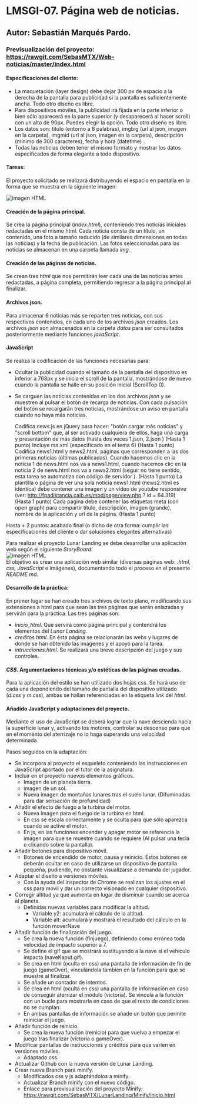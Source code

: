# LMSGI-07. Página web de noticias.
## Autor: Sebastián Marqués Pardo.
### Previsualización del proyecto: https://rawgit.com/SebasMTX/Web-noticias/master/index.html
#### Especificaciones del cliente:

- La maquetación (layer design) debe dejar 300 px de espacio a la derecha de la pantalla para publicidad si la pantalla es suficientemente ancha. Todo otro diseño es libre.
- Para dispositivos móviles, la publicidad irá fijada en la parte inferior o bien sólo aparecerá en la parte superior (y desaparecerá al hacer scroll) con un alto de 90px. Puedes elegir la opción. Todo otro diseño es libre.
- Los datos son: título (entorno a 8 palabras), imgbig (url al json, imagen en la carpeta), imgmid (url al json, imagen en la carpeta), descripción (mínimo de 300 caracteres), fecha y hora (datetime) .
- Todas las noticias deben tener el mismo formato y mostrar los datos especificados de forma elegante a todo dispositivo.

#### Tareas:

El proyecto solicitado se realizará distribuyendo el espacio en pantalla en la forma que se muestra en la siguiente imagen:

![imagen HTML](storyboard.jpg)

#### Creación de la página principal.

Se crea la página principal (_index.html_), conteniendo tres noticias iniciales redactadas en el mismo html. Cada noticia consta de un título, un contenido, una foto a tamaño reducido (de similares dimensiones en todas las noticias) y la fecha de publicación.
Las fotos seleccionadas para las noticias se almacenan en una carpeta llamada _img_.

#### Creación de las páginas de noticias.

Se crean tres _html_ que nos permitirán leer cada una de las noticias antes redactadas, a página completa, permitiendo regresar a la página principal al finalizar.

#### Archivos json.

Para almacenar 6 noticias más se reparten tres noticias, con sus respectivos contenidos, en cada uno de los archivos _json_ creados. Los archivos _json_ son almacenados en la carpeta _datos_ para ser consultados posteriormente mediante funciones _javaScript_.

#### JavaScript

Se realiza la codificación de las funciones necesarias para: 

- Ocultar la publicidad cuando el tamaño de la pantalla del dispositivo es inferior a 768px y se inicia el scroll de la pantalla, mostrándose de nuevo cuando la pantalla se halle en su posición inicial (ScrollTop 0).
- Se carguen las noticias contenidas en los dos archivos _json_ y se muestren al pulsar el botón de recarga de noticias. Con cada pulsación del botón se recargarán tres noticias, mostrándose un aviso en pantalla cuando no haya más noticias.

    Codifica news.js en jQuery para hacer: "botón cargar más noticias" y "scroll bottom" que, al ser activado cualquiera de ellos, haga una carga y presentación de más datos (hasta dos veces 1.json, 2.json )
    (Hasta 1 punto)
    Incluye rss.xml (especificado en el tema 6)
    (Hasta 1 punto)
    Codifica news1.html y news2.html, páginas que corresponden a las dos primeras noticias (últimas publicadas). Cuando hacemos clic en la noticia 1 de news.html nos va a news1.html, cuando hacemos clic en la noticia 2 de news.html nos va a news2.html (seguir no tiene sentido, esta tarea se automatiza con código de servidor ).
    (Hasta 1 punto)
    La plantilla o página de ver una sola noticia news1.html (news2.html es idéntica) debe contener una imagen y un vídeo de youtube responsive (ver: http://fpadistancia.caib.es/mod/page/view.php ? id = 64.319)
    (Hasta 1 punto)
    Cada página debe contener las etiquetas meta (con open graph) para compartir título, descripción, imagen (grande), nombre de la aplicación y url de la página.
    (Hasta 1 punto)

Hasta + 2 puntos: acabado final (o dicho de otra forma: cumplir las especificaciones del cliente o dar soluciones elegantes alternativas)

Para realizar el proyecto Lunar Landing se debe desarrollar una aplicación web según el siguiente _StoryBoard_:  
![imagen HTML](storyboard.jpg)  
El objetivo es crear una aplicación web similar (diversas páginas web: _.html, css, JavaScript_ e imágenes), documentando todo el proceso en el presente _README.md_.
#### Desarrollo de la práctica:
En primer lugar se han creado tres archivos de texto plano, modificando sus extensiones a html para que sean las tres páginas que serán enlazadas y servirán para la práctica. Las tres páginas son:
 * _inicio_html_. Que servirá como página principal y contendrá los elementos del _Lunar Landing_.
 * _creditos.html_. En ésta página se relacionarán las webs y lugares de donde se han obtenido las imágenes y el apoyo para la tarea. 
 * _intrucciones.html_. Se realizará una breve descripción del juego y sus controles.

#### _CSS_. Argumentaciones técnicas y/o estéticas de las páginas creadas.
 
 Para la aplicación del estilo se han utilizado dos hojas css. Se hará uso de cada una dependiendo del tamaño de pantalla del dispositivo utilizado (_d.css_ y _m.css_), ambas se hallan referenciadas en la etiqueta _link_ del _html_.
  
#### Añadido JavaScript y adaptaciones del proyecto.

Mediante el uso de JavaScript se deberá lograr que la nave descienda hacia la superficie lunar y, activando los motores, controlar su descenso para que en el momento del aterrizaje no lo haga superando una velocidad determinada.

Pasos seguidos en la adaptación:

  * Se incorpora al proyecto el esqueleto conteniendo las instrucciones en JavaScript aportado por el tutor de la asignatura.
  * Incluir en el proyecto nuevos elementos gráficos.
    * Imagen de un planeta tierra.
    * imagen de un sol.
    * Nueva imagen de montañas lunares tras el suelo lunar. (Difuminadas para dar sensación de profundidad)
  * Añadir el efecto de fuego a la turbina del motor.
    * Nueva imagen para el fuego de la turbina en html.
    * En css se escala correctamente y se oculta para que sólo aparezca cuando se active el motor.
    * En js, en las funciones encender y apagar motor se referencia la imagen para que se muestre cuando se requiere (Al pulsar una tecla o clicando sobre la pantalla).
  * Añadir botones para dispositivo móvil.
    * Botones de encendido de motor, pausa y reinicio. Éstos botones se deberán ocultar en caso de utilizarse un dispositivo de pantalla pequeña, pudiendo, no obstante visualizarse a demanda del jugador. 
  * Adaptar el diseño a versiones móviles.
    * Con la ayuda del inspector de Chrome se realizan los ajustes en el css para móvil y dar un correcto visionado en cualquier dispositivo.
  * Corregir altitud ya que aumenta en lugar de disminuir cuando se acerca al planeta.
    * Definidas nuevas variables para modificar la altitud.
       * Variable y2: acumulará el cálculo de la altitud.
       * Variable alt: acumulará y mostrará el resultado del cálculo en la función  moverNave
  * Añadir función de finalización del juego.
    * Se crea la nueva función (finjuego), definiendo como errónea toda velocidad de impacto superior a 7.
    * Se define el gif que se mostrará sustituyendo a la nave si el vehículo impacta (naveKaput.gif).
    * Se crea en html (oculta en css) una pantalla de información de fin de juego (gameOver), vinculándola también en la función para que se muestre al finalizar.
    * Se añade un contador de intentos.
    * Se crea en html (oculta en css) una pantalla de información en caso de conseguir aterrizar el módulo (victoria). Se vincula a la función con un bucle para mostrarla en caso de que el resto de condiciones no se cumplan.
    * En ambas pantallas de información se añade un botón que permite reiniciar el juego.
  * Añadir función de reinicio.
    * Se crea la nueva función (reinicio) para que vuelva a empezar el juego tras finalizar (victoria o gameOver).
  * Modificar pantallas de instrucciones y créditos para que varíen en versiones móviles.
    * Adaptado css.
  * Actualizar Github con la nueva versión de Lunar Landing.
  * Crear nueva Branch para minify.
    * Modificados css y js adaptándolos a minify.
    * Actualizar Branch minify con el nuevo código.
    * Enlace para previsualización del proyecto Minify: https://rawgit.com/SebasMTX/LunarLanding/Minify/inicio.html
